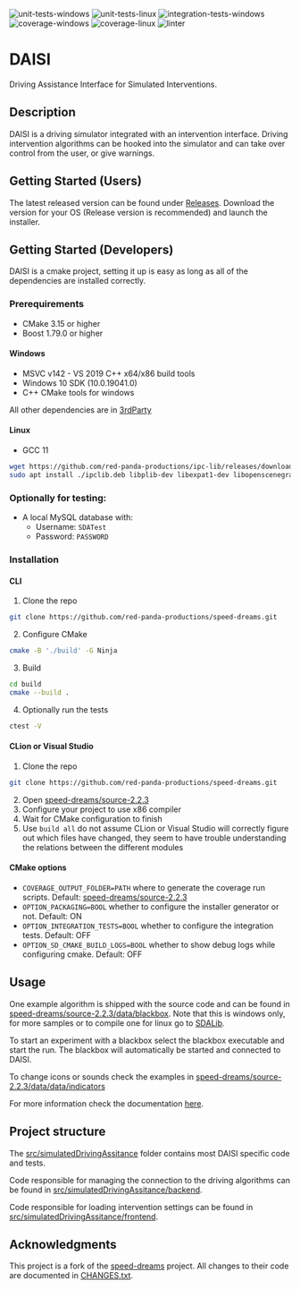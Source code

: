 ![unit-tests-windows](https://github.com/red-panda-productions/speed-dreams/actions/workflows/test-windows.yml/badge.svg)
![unit-tests-linux](https://github.com/red-panda-productions/speed-dreams/actions/workflows/test-linux.yml/badge.svg)
![integration-tests-windows](https://github.com/red-panda-productions/speed-dreams/actions/workflows/integration-tests-windows.yml/badge.svg)
![coverage-windows](https://github.com/red-panda-productions/speed-dreams/actions/workflows/code-coverage-windows.yml/badge.svg) 
![coverage-linux](https://github.com/red-panda-productions/speed-dreams/actions/workflows/code-coverage-linux.yml/badge.svg) 
![linter](https://github.com/red-panda-productions/speed-dreams/actions/workflows/code-coverage-linux.yml/badge.svg) 

# DAISI

Driving Assistance Interface for Simulated Interventions.

## Description

DAISI is a driving simulator integrated with an intervention interface. Driving intervention algorithms can be hooked into the simulator and can take over control from the user, or give warnings. 

## Getting Started (Users)

The latest released version can be found under [Releases](https://github.com/red-panda-productions/speed-dreams/releases).
Download the version for your OS (Release version is recommended) and launch the installer. 

## Getting Started (Developers)

DAISI is a cmake project, setting it up is easy as long as all of the dependencies are installed correctly.

### Prerequirements

 - CMake 3.15 or higher
 - Boost 1.79.0 or higher

#### Windows

 - MSVC v142 - VS 2019 C++ x64/x86 build tools
 - Windows 10 SDK (10.0.19041.0)
 - C++ CMake tools for windows

All other dependencies are in [3rdParty](speed-dreams/3rdParty)

#### Linux

 - GCC 11

```sh
wget https://github.com/red-panda-productions/ipc-lib/releases/download/v1.1.0/ipclib.deb
sudo apt install ./ipclib.deb libplib-dev libexpat1-dev libopenscenegraph-dev freeglut3-dev libvorbis-dev libsdl2-dev libopenal-dev libenet-dev libjpeg-dev libpng-dev libcurl4-openssl-dev libmysqlcppconn-dev libmsgpack-dev ninja-build
```

### Optionally for testing:
 - A local MySQL database with:
   - Username: `SDATest`
   - Password: `PASSWORD`

### Installation

#### CLI
1. Clone the repo
  ```sh
  git clone https://github.com/red-panda-productions/speed-dreams.git
  ```
2. Configure CMake
  ```sh
  cmake -B './build' -G Ninja
  ```
3. Build
  ```sh
  cd build
  cmake --build .
  ```
4. Optionally run the tests
  ```sh
  ctest -V
  ```

#### CLion or Visual Studio

1. Clone the repo
  ```sh
  git clone https://github.com/red-panda-productions/speed-dreams.git
  ```
2. Open [speed-dreams/source-2.2.3](speed-dreams/source-2.2.3)
3. Configure your project to use x86 compiler
4. Wait for CMake configuration to finish
5. Use `build all` do not assume CLion or Visual Studio will correctly figure out which files have changed, they seem to have trouble understanding the relations between the different modules

#### CMake options

 - `COVERAGE_OUTPUT_FOLDER=PATH` where to generate the coverage run scripts. Default: [speed-dreams/source-2.2.3](speed-dreams/source-2.2.3)
 - `OPTION_PACKAGING=BOOL` whether to configure the installer generator or not. Default: ON
 - `OPTION_INTEGRATION_TESTS=BOOL` whether to configure the integration tests. Default: OFF
 - `OPTION_SD_CMAKE_BUILD_LOGS=BOOL` whether to show debug logs while configuring cmake. Default: OFF

## Usage

One example algorithm is shipped with the source code and can be found in [speed-dreams/source-2.2.3/data/blackbox](speed-dreams/source-2.2.3/data/blackbox). Note that this is windows only, for more samples or to compile one for linux go to [SDALib](https://github.com/red-panda-productions/SDALib/).

To start an experiment with a blackbox select the blackbox executable and start the run. The blackbox will automatically be started and connected to DAISI.

To change icons or sounds check the examples in [speed-dreams/source-2.2.3/data/data/indicators](speed-dreams/source-2.2.3/data/data/indicators)

For more information check the documentation [here](documentation/).

## Project structure

The [src/simulatedDrivingAssitance](speed-dreams/source-2.2.3/src/simulatedDrivingAssistance) folder contains most DAISI specific code and tests.  

Code responsible for managing the connection to the driving algorithms can be found in [src/simulatedDrivingAssitance/backend](speed-dreams/source-2.2.3/src/simulatedDrivingAssistance/backend).

Code responsible for loading intervention settings can be found in [src/simulatedDrivingAssitance/frontend](speed-dreams/source-2.2.3/src/simulatedDrivingAssistance/frontend).

## Acknowledgments

This project is a fork of the [speed-dreams](http://www.speed-dreams.org/) project. All changes to their code are documented in [CHANGES.txt](speed-dreams/source-2.2.3/src/simulatedDrivingAssistance/CHANGES.txt). 

